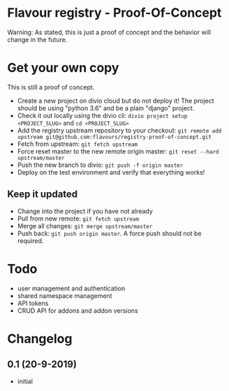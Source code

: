 
# Flavour registry - Proof-Of-Concept

Warning: As stated, this is just a proof of concept and the behavior will change in the future.


# Get your own copy

This is still a proof of concept. 

 * Create a new project on divio cloud but do not deploy it! The project should be using "python 3.6" and be a plain "django" project.
 * Check it out locally using the divio cli: `divio project setup <PROJECT_SLUG>` and `cd <PROJECT_SLUG>`
 * Add the registry upstream repository to your checkout: `git remote add upstream git@github.com:flavours/registry-proof-of-concept.git`
 * Fetch from upstream: `git fetch upstream`
 * Force reset master to the new remote origin master: `git reset --hard upstream/master`
 * Push the new branch to divio: `git push -f origin master`
 * Deploy on the test environment and verify that everything works!

 ## Keep it updated

 * Change into the project if you have not already
 * Pull from new remote: `git fetch upstream`
 * Merge all changes: `git merge upstream/master`
 * Push back: `git push origin master`. A force push should not be required.

# Todo

* user management and authentication
* shared namespace management
* API tokens
* CRUD API for addons and addon versions

# Changelog

## 0.1 (20-9-2019)

* initial
